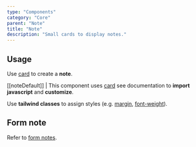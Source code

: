 ```yaml
---
type: "Components"
category: "Core"
parent: "Note"
title: "Note"
description: "Small cards to display notes."
---
```


## Usage

Use [card](/components/core/card) to create a **note**.

[[noteDefault]]
| This component uses [card](/components/core/card) see documentation to **import javascript** and **customize**.

Use **tailwind classes** to assign styles (e.g. [margin](https://tailwindcss.com/docs/margin), [font-weight](https://tailwindcss.com/docs/font-weight)).

<demo>
  <demovanilla src="vanilla/components/core/note/usage">
  </demovanilla>
</demo>

<demo>
  <demovanilla src="vanilla/components/core/note/usage-full">
  </demovanilla>
</demo>

## Form note

Refer to [form notes](/components/core/form/other#fieldset-legend-and-note).
